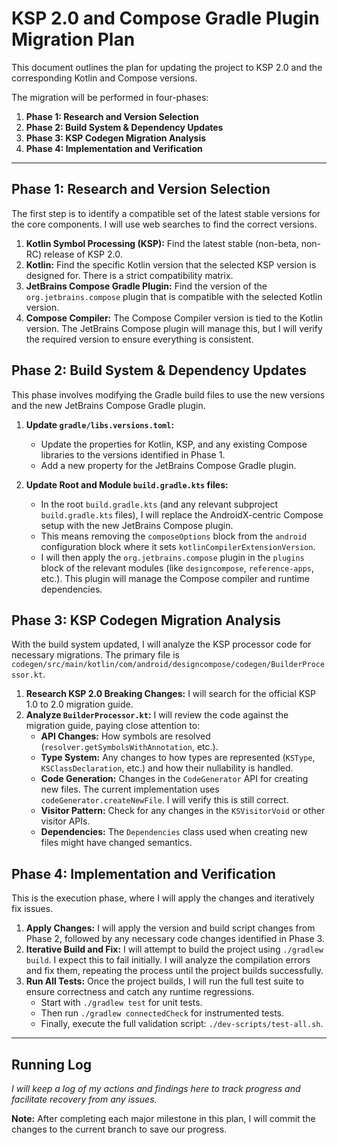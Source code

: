 # KSP 2.0 and Compose Gradle Plugin Migration Plan

This document outlines the plan for updating the project to KSP 2.0 and the corresponding Kotlin and Compose versions.

The migration will be performed in four-phases:
1.  **Phase 1: Research and Version Selection**
2.  **Phase 2: Build System & Dependency Updates**
3.  **Phase 3: KSP Codegen Migration Analysis**
4.  **Phase 4: Implementation and Verification**

---

## Phase 1: Research and Version Selection

The first step is to identify a compatible set of the latest stable versions for the core components. I will use web searches to find the correct versions.

1.  **Kotlin Symbol Processing (KSP):** Find the latest stable (non-beta, non-RC) release of KSP 2.0.
2.  **Kotlin:** Find the specific Kotlin version that the selected KSP version is designed for. There is a strict compatibility matrix.
3.  **JetBrains Compose Gradle Plugin:** Find the version of the `org.jetbrains.compose` plugin that is compatible with the selected Kotlin version.
4.  **Compose Compiler:** The Compose Compiler version is tied to the Kotlin version. The JetBrains Compose plugin will manage this, but I will verify the required version to ensure everything is consistent.

## Phase 2: Build System & Dependency Updates

This phase involves modifying the Gradle build files to use the new versions and the new JetBrains Compose Gradle plugin.

1.  **Update `gradle/libs.versions.toml`:**
    *   Update the properties for Kotlin, KSP, and any existing Compose libraries to the versions identified in Phase 1.
    *   Add a new property for the JetBrains Compose Gradle plugin.

2.  **Update Root and Module `build.gradle.kts` files:**
    *   In the root `build.gradle.kts` (and any relevant subproject `build.gradle.kts` files), I will replace the AndroidX-centric Compose setup with the new JetBrains Compose plugin.
    *   This means removing the `composeOptions` block from the `android` configuration block where it sets `kotlinCompilerExtensionVersion`.
    *   I will then apply the `org.jetbrains.compose` plugin in the `plugins` block of the relevant modules (like `designcompose`, `reference-apps`, etc.). This plugin will manage the Compose compiler and runtime dependencies.

## Phase 3: KSP Codegen Migration Analysis

With the build system updated, I will analyze the KSP processor code for necessary migrations. The primary file is `codegen/src/main/kotlin/com/android/designcompose/codegen/BuilderProcessor.kt`.

1.  **Research KSP 2.0 Breaking Changes:** I will search for the official KSP 1.0 to 2.0 migration guide.
2.  **Analyze `BuilderProcessor.kt`:** I will review the code against the migration guide, paying close attention to:
    *   **API Changes:** How symbols are resolved (`resolver.getSymbolsWithAnnotation`, etc.).
    *   **Type System:** Any changes to how types are represented (`KSType`, `KSClassDeclaration`, etc.) and how their nullability is handled.
    *   **Code Generation:** Changes in the `CodeGenerator` API for creating new files. The current implementation uses `codeGenerator.createNewFile`. I will verify this is still correct.
    *   **Visitor Pattern:** Check for any changes in the `KSVisitorVoid` or other visitor APIs.
    *   **Dependencies:** The `Dependencies` class used when creating new files might have changed semantics.

## Phase 4: Implementation and Verification

This is the execution phase, where I will apply the changes and iteratively fix issues.

1.  **Apply Changes:** I will apply the version and build script changes from Phase 2, followed by any necessary code changes identified in Phase 3.
2.  **Iterative Build and Fix:** I will attempt to build the project using `./gradlew build`. I expect this to fail initially. I will analyze the compilation errors and fix them, repeating the process until the project builds successfully.
3.  **Run All Tests:** Once the project builds, I will run the full test suite to ensure correctness and catch any runtime regressions.
    *   Start with `./gradlew test` for unit tests.
    *   Then run `./gradlew connectedCheck` for instrumented tests.
    *   Finally, execute the full validation script: `./dev-scripts/test-all.sh`.

---

## Running Log
*I will keep a log of my actions and findings here to track progress and facilitate recovery from any issues.*

**Note:** After completing each major milestone in this plan, I will commit the changes to the current branch to save our progress.
